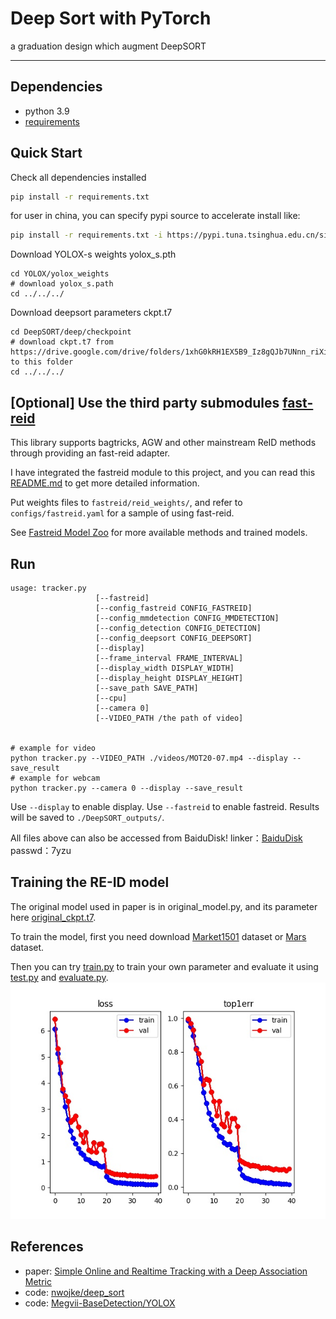 # Deep Sort with PyTorch

a graduation design which augment DeepSORT

---



## Dependencies

- python 3.9
- [requirements](requirements.txt)

## Quick Start

Check all dependencies installed

```bash
pip install -r requirements.txt
```

for user in china, you can specify pypi source to accelerate install like:

```bash
pip install -r requirements.txt -i https://pypi.tuna.tsinghua.edu.cn/simple
```

Download YOLOX-s weights yolox_s.pth

```
cd YOLOX/yolox_weights
# download yolox_s.path
cd ../../../
```

Download deepsort parameters ckpt.t7

```
cd DeepSORT/deep/checkpoint
# download ckpt.t7 from
https://drive.google.com/drive/folders/1xhG0kRH1EX5B9_Iz8gQJb7UNnn_riXi6 to this folder
cd ../../../
```

## [Optional] Use the third party submodules [fast-reid](https://github.com/JDAI-CV/fast-reid)

This library supports bagtricks, AGW and other mainstream ReID methods through providing an fast-reid adapter.

I have integrated the fastreid module to this project,
and you can read this [README.md](./fastreid/README.md) to get more detailed information.

Put weights files to `fastreid/reid_weights/`,
and refer to `configs/fastreid.yaml` for a sample of using fast-reid.

See [Fastreid Model Zoo](./fastreid/MODEL_ZOO.md) for more available methods and trained models.

## Run

```
usage: tracker.py 
                   [--fastreid]
                   [--config_fastreid CONFIG_FASTREID]
                   [--config_mmdetection CONFIG_MMDETECTION]
                   [--config_detection CONFIG_DETECTION]
                   [--config_deepsort CONFIG_DEEPSORT] 
                   [--display]
                   [--frame_interval FRAME_INTERVAL]
                   [--display_width DISPLAY_WIDTH]
                   [--display_height DISPLAY_HEIGHT] 
                   [--save_path SAVE_PATH]
                   [--cpu]
                   [--camera 0]
                   [--VIDEO_PATH /the path of video]       


# example for video
python tracker.py --VIDEO_PATH ./videos/MOT20-07.mp4 --display --save_result
# example for webcam
python tracker.py --camera 0 --display --save_result

```

Use `--display` to enable display.
Use `--fastreid` to enable fastreid.
Results will be saved to `./DeepSORT_outputs/`.

All files above can also be accessed from BaiduDisk!
linker：[BaiduDisk](https://pan.baidu.com/s/1wILNYJLxxZXEh0jSYt2_EQ)
passwd：7yzu

## Training the RE-ID model

The original model used in paper is in original_model.py, and its parameter here [original_ckpt.t7](https://drive.google.com/drive/folders/1xhG0kRH1EX5B9_Iz8gQJb7UNnn_riXi6).

To train the model, first you need download [Market1501](http://www.liangzheng.com.cn/Project/project_reid.html) dataset or [Mars](http://www.liangzheng.com.cn/Project/project_mars.html) dataset.

Then you can try [train.py](DeepSORT/deep/train.py) to train your own parameter and evaluate it using [test.py](DeepSORT/deep/test.py) and [evaluate.py](DeepSORT/deep/evalute.py).
![train.jpg](DeepSORT/deep/train.jpg)

## References

- paper: [Simple Online and Realtime Tracking with a Deep Association Metric](https://arxiv.org/abs/1703.07402)
- code: [nwojke/deep_sort](https://github.com/nwojke/deep_sort)
- code: [Megvii-BaseDetection/YOLOX](https://github.com/Megvii-BaseDetection/YOLOX)
